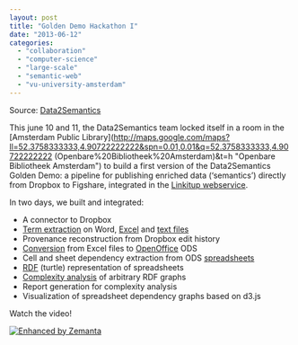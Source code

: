 ```yaml
---
layout: post
title: "Golden Demo Hackathon I"
date: "2013-06-12"
categories: 
  - "collaboration"
  - "computer-science"
  - "large-scale"
  - "semantic-web"
  - "vu-university-amsterdam"
---
```


Source: [Data2Semantics](http://www.data2semantics.org/feed/)

This june 10 and 11, the Data2Semantics team locked itself in a room in the [Amsterdam Public Library](http://maps.google.com/maps?ll=52.3758333333,4.90722222222&spn=0.01,0.01&q=52.3758333333,4.90722222222 (Openbare%20Bibliotheek%20Amsterdam)&t=h "Openbare Bibliotheek Amsterdam") to build a first version of the Data2Semantics Golden Demo: a pipeline for publishing enriched data (‘semantics’) directly from Dropbox to Figshare, integrated in the [Linkitup webservice](http://linkitup.data2semantics.org).

In two days, we built and integrated:

- A connector to Dropbox
- [Term extraction](http://en.wikipedia.org/wiki/Terminology_extraction "Terminology extraction") on Word, [Excel](http://office.microsoft.com/en-us/excel "Microsoft Excel") and [text files](http://en.wikipedia.org/wiki/Text_file "Text file")
- Provenance reconstruction from Dropbox edit history
- [Conversion](http://en.wikipedia.org/wiki/Religious_conversion "Religious conversion") from Excel files to [OpenOffice](http://openoffice.org "OpenOffice") ODS
- Cell and sheet dependency extraction from ODS [spreadsheets](http://en.wikipedia.org/wiki/Spreadsheet "Spreadsheet")
- [RDF](http://en.wikipedia.org/wiki/Resource_Description_Framework "Resource Description Framework") (turtle) representation of spreadsheets
- [Complexity analysis](http://en.wikipedia.org/wiki/Analysis_of_algorithms "Analysis of algorithms") of arbitrary RDF graphs
- Report generation for complexity analysis
- Visualization of spreadsheet dependency graphs based on d3.js

Watch the video!

[![Enhanced by Zemanta](http://img.zemanta.com/zemified_e.png?x-id=6f9bc1ab-b287-420d-83ed-9614722e233d)](http://www.zemanta.com/?px "Enhanced by Zemanta")
